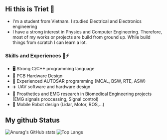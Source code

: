 ## Hi this is Triet 👋
- I'm a student from Vietnam. I studied Electrical and Electronics engineering
- I have a strong interest in Physics and Computer Engineering. Therefore, most of my works or projects are build from ground up. While build things from scratch I can learn a lot.
### Skills and Experiences 📖⚡
  - 🖥️ Strong C/C++ programming language
  - 🔬 PCB Hardware Design 
  - 🚗 Experienced AUTOSAR programming (MCAL, BSW, RTE, ASW)
  - ✈️ UAV software and hardware design
  - 🦾 Prosthetics and EMG research in Biomedical Engineering projects (EMG signals proccessing, Signal control)
  - 🤖 Mobile Robot design (Lidar, Motor, ROS,...)

## My github Status 
![Anurag's GitHub stats](https://github-readme-stats.vercel.app/api?username=trietmt9&show_icons=true&theme=tokyonight)
![Top Langs](https://github-readme-stats.vercel.app/api/top-langs/?username=trietmt9&layout=compact)

